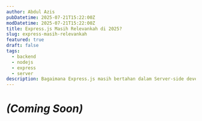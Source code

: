 ```yaml
---
author: Abdul Azis
pubDatetime: 2025-07-21T15:22:00Z
modDatetime: 2025-07-21T15:22:00Z
title: Express.js Masih Relevankah di 2025?
slug: express-masih-relevankah
featured: true
draft: false
tags:
  - backend
  - nodejs
  - express
  - server
description: Bagaimana Express.js masih bertahan dalam Server-side development khususnya dalam Node.js, sementara semakin marak pesaingnya?
---
```


# _(Coming Soon)_
